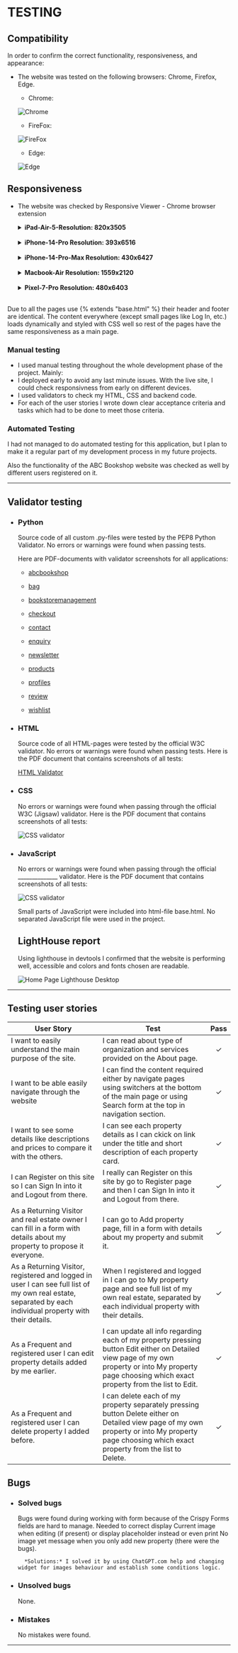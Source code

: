 # TESTING

## Compatibility

In order to confirm the correct functionality, responsiveness, and appearance:

+ The website was tested on the following browsers: Chrome, Firefox, Edge.

    - Chrome:

    ![Chrome](documentation/chrome.png)

    - FireFox:

    ![FireFox](documentation/firefox.png)

    - Edge:

    ![Edge](documentation/edge.png)

## Responsiveness

+ The website was checked by Responsive Viewer - Chrome browser extension
    
    <details><summary><b>iPad-Air-5-Resolution: 820x3505</b></summary>

    ![Main Page](documentation/iPad-Air-5-820x3505.png)
    
    </details><br>

     <details><summary><b>iPhone-14-Pro Resolution: 393x6516</b></summary>
    
    ![Main Page](documentation/iPhone-14-Pro-393x6516.png)
    
    </details><br>

    <details><summary><b>iPhone-14-Pro-Max Resolution: 430x6427</b></summary>

    ![Main Page](documentation/iPhone-14-Pro-Max-430x6427.png)
    
    </details><br>

    <details><summary><b>Macbook-Air Resolution: 1559x2120</b></summary>

    ![Main Page](documentation/Macbook-Air-1559x2120.png)
    
    </details><br>

    <details><summary><b>Pixel-7-Pro Resolution: 480x6403</b></summary>

    ![Main Page](documentation/Pixel-7-Pro-480x6403.png)

    </details><br>

Due to all the pages use {% extends "base.html" %} their header and footer are identical. The content everywhere (except small pages like Log In, etc.) loads dynamically and styled with CSS well so rest of the pages have the same responsiveness as a main page.

### Manual testing

  - I used manual testing throughout the whole development phase of the project. Mainly:
  - I deployed early to avoid any last minute issues. With the live site, I could check responsivness from early on different devices.
  - I used validators to check my HTML, CSS and backend code.
  - For each of the user stories I wrote down clear acceptance criteria and tasks which had to be done to meet those criteria.

### Automated Testing

I had not managed to do automated testing for this application, but I plan to make it a regular part of my development process in my future projects.

Also the functionality of the ABC Bookshop website was checked as well by different users registered on it.

---
## Validator testing

+ ###  Python

  Source code of all custom .py-files were tested by the PEP8 Python Validator.
  No errors or warnings were found when passing tests.

  Here are PDF-documents with validator screenshots for all applications:

  * [abcbookshop](documentation/pdf/abcbookshop.pdf)

  * [bag](documentation/pdf/bag.pdf)

  * [bookstoremanagement](documentation/pdf/bookstoremanagement.pdf)

  * [checkout](documentation/pdf/bookstoremanagement.pdf)

  * [contact](documentation/pdf/contact.pdf)

  * [enquiry](documentation/pdf/enquiry.pdf)

  * [newsletter](documentation/pdf/newsletter.pdf)

  * [products](documentation/pdf/products.pdf)

  * [profiles](documentation/pdf/profiles.pdf)

  * [review](documentation/pdf/review.pdf)

  * [wishlist](documentation/pdf/wishlist.pdf)

+ ### HTML
  Source code of all HTML-pages were tested by the official W3C validator.
  No errors or warnings were found when passing tests.
  Here is the PDF document that contains screenshots of all tests:

  [HTML Validator](documentation/html-validation.pdf)
        
+ ### CSS
  No errors or warnings were found when passing through the official W3C (Jigsaw) validator.
  Here is the PDF document that contains screenshots of all tests:

  ![CSS validator](documentation/css-valid.png)

+ ### JavaScript
  No errors or warnings were found when passing through the official ______________ validator.
  Here is the PDF document that contains screenshots of all tests:

  ![CSS validator](documentation/css-valid.png)

  Small parts of JavaScript were included into html-file base.html. 
  No separated JavaScript file were used in the project.

  ## LightHouse report

  Using lighthouse in devtools I confirmed that the website is performing well, accessible and colors and fonts chosen are readable.
  
  ![Home Page Lighthouse Desktop](documentation/lighthouse_home_page.png)
---

## Testing user stories
 
User Story |  Test | Pass
--- | --- | :---:
I want to easily understand the main purpose of the site. | I can read about type of organization and services provided on the About page. | &check;​
I want to be able easily navigate through the website | I can find the content required either by navigate pages using switchers at the bottom of the main page or using Search form at the top in navigation section. | &check;​
I want to see some details like descriptions and prices to compare it with the others. | I can see each property details as I can ckick on link under the title and short description of each property card.| &check;
I can Register on this site so I can Sign In into it and Logout from there. | I really can Register on this site by go to Register page and then I can Sign In into it and Logout from there. | &check;
As a Returning Visitor and real estate owner I can fill in a form with details about my property to propose it everyone. | I can go to Add property page, fill in a form with details about my property and submit it. | &check;
As a Returning Visitor, registered and logged in user I can see full list of my own real estate, separated by each individual property with their details. | When I registered and logged in I can go to My property page and see full list of my own real estate, separated by each individual property with their details. | &check;
As a Frequent and registered user I can edit property details added by me earlier. | I can update all info regarding each of my property pressing button Edit either on Detailed view page of my own property or into My property page choosing which exact property from the list to Edit. | &check;
As a Frequent and registered user I can delete property I added before. | I can delete each of my property separately pressing button Delete either on Detailed view page of my own property or into My property page choosing which exact property from the list to Delete. | &check;

## Bugs
+ ### Solved bugs
    Bugs were found during working with form because of the Crispy Forms fields are hard to manage. Needed to correct display Current image when editing (if present) or display placeholder instead or even print No image yet message when you only add new property (there were the bugs).
    
        *Solutions:* I solved it by using ChatGPT.com help and changing widget for images behaviour and establish some conditions logic.

+ ### Unsolved bugs
    None.

+ ### Mistakes
    No mistakes were found.   
---
